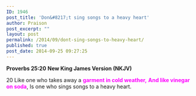 ```yaml
---
ID: 1946
post_title: 'Don&#8217;t sing songs to a heavy heart'
author: Praison
post_excerpt: ""
layout: post
permalink: /2014/09/dont-sing-songs-to-heavy-heart/
published: true
post_date: 2014-09-25 09:27:25
---
```

<strong>Proverbs 25:20</strong>
<strong> New King James Version (NKJV)</strong>

20 Like one who takes away a <span style="color: #ff00ff;"><strong>garment in cold weather,</strong></span>
<span style="color: #ff00ff;"><strong> And like vinegar on soda</strong></span>,
Is one who sings songs to a heavy heart.
